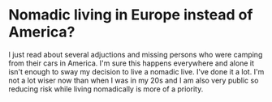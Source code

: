 # Nomadic living in Europe instead of America?

I just read about several adjuctions and missing persons who were camping from their cars in America. I'm sure this happens everywhere and alone it isn't enough to sway my decision to live a nomadic live. I've done it a lot. I'm not a lot wiser now than when I was in my 20s and I am also very public so reducing risk while living nomadically is more of a priority.


